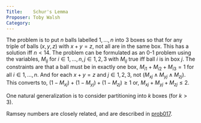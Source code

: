 ```yaml
---
Title:    Schur's Lemma
Proposer: Toby Walsh
Category:
---
```



The problem is to put $n$ balls labelled ${1,...,n}$ into 3 boxes so that for any triple of balls $(x,y,z)$ with $x+y=z$, not all are in the same box. This has a solution iff $n < 14$.
The problem can be formulated as an 0-1 problem using the variables, $M_{ij}$ for $i \in {1,...,n}, j \in {1,2,3}$ with $M_{ij}$ true iff ball $i$ is in box $j$. The constraints are that a ball must be in exactly one box, $M_{i1} + M_{i2} + M_{i3} = 1$ for all $i \in {1,...,n}$. And for each $x+y=z$ and $j \in {1,2,3}$, not $(M_{xj} \wedge M_{yj} \wedge M_{zj}$). This converts to, $(1-M_{xj}) + (1-M_{yj}) + (1-M_{zj}) \geq 1$ or, $M_{xj} + M_{yj} + M_{zj} \leq 2$.

One natural generalization is to consider partitioning into $k$ boxes (for $k>3$).

Ramsey numbers are closely related, and are described in
<A HREF="../prob017/">prob017</A>.
